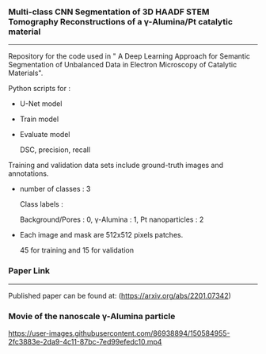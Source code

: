 ### Multi-class CNN Segmentation of 3D HAADF STEM Tomography Reconstructions of a &gamma;-Alumina/Pt catalytic material
***
Repository for the code used in " A Deep Learning Approach for Semantic Segmentation of Unbalanced Data in Electron Microscopy of Catalytic Materials".

Python scripts for :
* U-Net model
* Train model
* Evaluate model
  
  DSC, precision, recall

Training and validation data sets include ground-truth images and annotations. 
* number of classes : 3
  
  Class labels : 
  
  Background/Pores : 0,  &gamma;-Alumina : 1, Pt nanoparticles : 2
* Each image and mask are 512x512 pixels patches.

  45 for training and 15 for validation 


### Paper Link
***
Published paper can be found at:
(https://arxiv.org/abs/2201.07342)

### Movie of the nanoscale &gamma;-Alumina particle

https://user-images.githubusercontent.com/86938894/150584955-2fc3883e-2da9-4c11-87bc-7ed99efedc10.mp4

